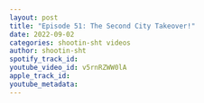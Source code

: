 ```yaml
---
layout: post
title: "Episode 51: The Second City Takeover!"
date: 2022-09-02
categories: shootin-sht videos
author: shootin-sht
spotify_track_id: 
youtube_video_id: v5rnRZWW0lA
apple_track_id: 
youtube_metadata: 
---
```

